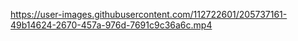 https://user-images.githubusercontent.com/112722601/205737161-49b14624-2670-457a-976d-7691c9c36a6c.mp4
